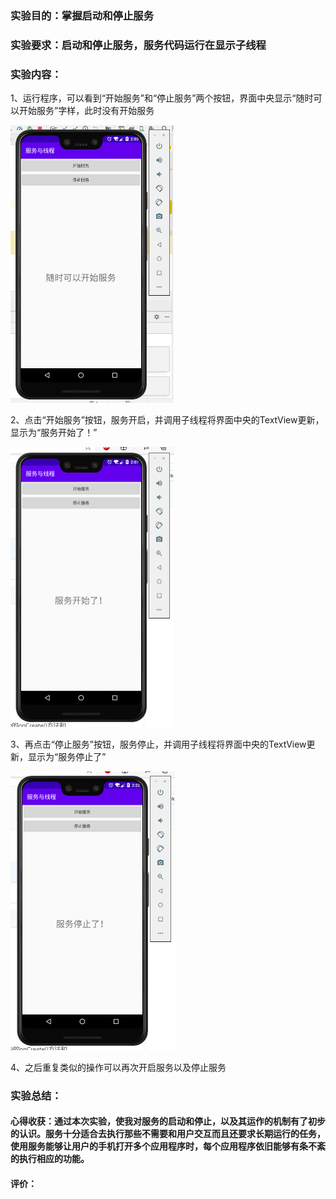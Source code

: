 ### 实验目的：掌握启动和停止服务

### 实验要求：启动和停止服务，服务代码运行在显示子线程

### 实验内容：

1、运行程序，可以看到“开始服务”和“停止服务”两个按钮，界面中央显示“随时可以开始服务”字样，此时没有开始服务

<img src="实验报告10.assets/image-20201214100452286.png" alt="image-20201214100452286" style="zoom:50%;" />

2、点击“开始服务”按钮，服务开启，并调用子线程将界面中央的TextView更新，显示为“服务开始了！”

<img src="实验报告10.assets/image-20201214100748871.png" alt="image-20201214100748871" style="zoom:50%;" />

3、再点击“停止服务”按钮，服务停止，并调用子线程将界面中央的TextView更新，显示为“服务停止了”

<img src="实验报告10.assets/image-20201214102239127.png" alt="image-20201214102239127" style="zoom:50%;" />

4、之后重复类似的操作可以再次开启服务以及停止服务

### 实验总结：

#### 心得收获：通过本次实验，使我对服务的启动和停止，以及其运作的机制有了初步的认识。服务十分适合去执行那些不需要和用户交互而且还要求长期运行的任务，使用服务能够让用户的手机打开多个应用程序时，每个应用程序依旧能够有条不紊的执行相应的功能。

#### 评价：